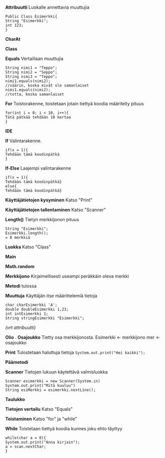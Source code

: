 **Attribuutti**
Luokalle annettavia muuttujia
```
Public Class Esimerkki{
String "Esimerkki";
int 123;
}
```

**CharAt**

**Class**

**Equals**
Vertaillaan muuttujia
```
String nimi1 = "Teppo";
String nimi2 = "Seppo";
String nimi3 = "Teppo";
nimi1.equals(nimi2);
//väärin, koska eivät ole samanlaiset
nimi1.equals(nimi2);
//totta, koska samanlaiset
```

**For**
Toistorakenne, toistetaan jotain tiettyä koodia määritelty pituus
```
for(int i = 0; i < 10, i++){
Tätä pätkää tehdään 10 kertaa
}
```

**IDE**

**If**
Valintarakenne. 
```
if(x = 1){
Tehdään tämä koodinpätkä
}
```

**If-Else**
Laajempi valintarakenne
```
if(x = 1){
Tehdään tämä koodinpätkä}
else{
Tehdään tämä koodinpätkä}
```

**Käyttäjätietojen kysyminen**
Katso "Print"

**Käyttäjätietojen tallentaminen**
Katso "Scanner"

**Length()**
Tietyn merkkijonon pituus 
```
String "Esimerkki";
Esimerkki.length();
= 8 merkkiä
```

**Luokka**
Katso "Class"

**Main**

**Math.random**

**Merkkijono**
Kirjaimellisesti useampi peräkkäin oleva merkki

**Metodi**
tulossa

**Muuttuja**
Käyttäjän itse määrittelemiä tietoja
```
char charEsimerkki 'A';
double doubleEsimerkki 1,23;
int intEsimerkki 1;
String stringEsimerkki "Esimerkki";
```
*(vrt attribuutti)*

**Olio**
.
**Osajoukko**
Tietty osa merkkijonosta. 
Esimerkki <- merkkijono
mer <- osajoukko

**Print**
Tulostetaan haluttuja tietoja
`System.out.print("Hei kaikki");`

**Päämetodi**

**Scanner**
Tietojen lukuun käytettävä valmisluokka
```
Scanner esimerkki = new Scanner(System.in)
System.out.print("Mitä kuuluu")
String esiMerkki = esimerkki.nextLine();
```
 
**Taulukko**

**Tietojen vertailu**
Katso "Equals"

**Toistaminen**
Katso "for" ja "while"

**While**
Toistetaan tiettyä koodia kunnes joku ehto täyttyy
```
while(char a = 0){
System.out.print("Anna kirjain");
a = scan.nextChar;
}
```

